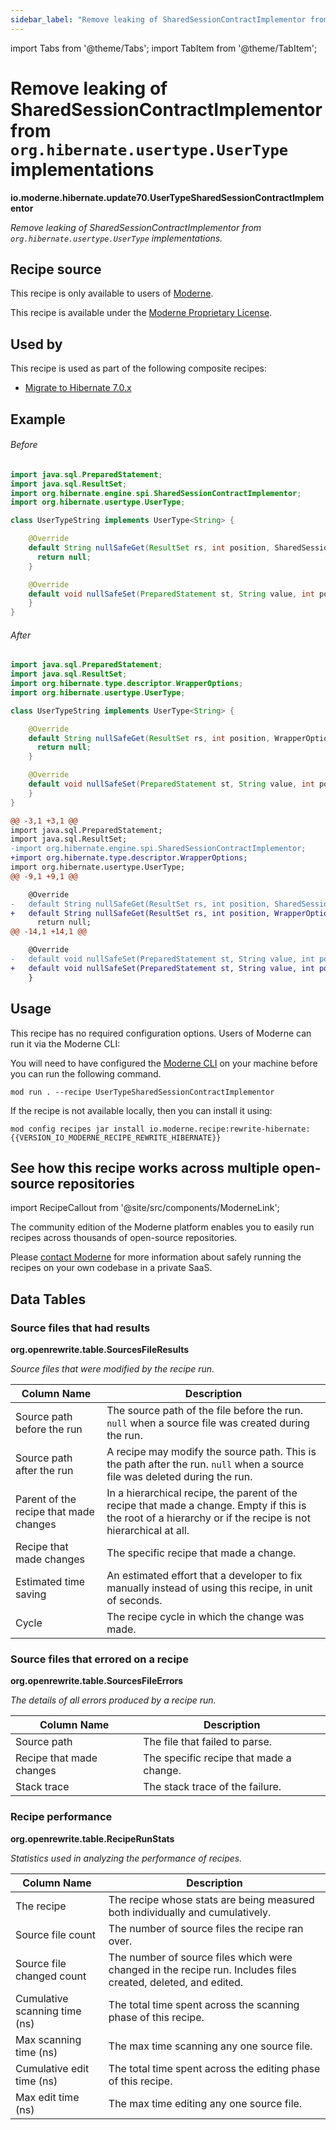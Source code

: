 ```yaml
---
sidebar_label: "Remove leaking of SharedSessionContractImplementor from `org.hibernate.usertype.UserType` implementations"
---
```


import Tabs from '@theme/Tabs';
import TabItem from '@theme/TabItem';

# Remove leaking of SharedSessionContractImplementor from `org.hibernate.usertype.UserType` implementations

**io.moderne.hibernate.update70.UserTypeSharedSessionContractImplementor**

_Remove leaking of SharedSessionContractImplementor from `org.hibernate.usertype.UserType` implementations._

## Recipe source

This recipe is only available to users of [Moderne](https://docs.moderne.io/).


This recipe is available under the [Moderne Proprietary License](https://docs.moderne.io/licensing/overview).


## Used by

This recipe is used as part of the following composite recipes:

* [Migrate to Hibernate 7.0.x](/recipes/hibernate/migratetohibernate70.md)

## Example


<Tabs groupId="beforeAfter">
<TabItem value="java" label="java">


###### Before
```java
import java.sql.PreparedStatement;
import java.sql.ResultSet;
import org.hibernate.engine.spi.SharedSessionContractImplementor;
import org.hibernate.usertype.UserType;

class UserTypeString implements UserType<String> {

    @Override
    default String nullSafeGet(ResultSet rs, int position, SharedSessionContractImplementor session, @Deprecated Object owner) {
      return null;
    }

    @Override
    default void nullSafeSet(PreparedStatement st, String value, int position, SharedSessionContractImplementor session) {
    }
}
```

###### After
```java
import java.sql.PreparedStatement;
import java.sql.ResultSet;
import org.hibernate.type.descriptor.WrapperOptions;
import org.hibernate.usertype.UserType;

class UserTypeString implements UserType<String> {

    @Override
    default String nullSafeGet(ResultSet rs, int position, WrapperOptions session) {
      return null;
    }

    @Override
    default void nullSafeSet(PreparedStatement st, String value, int position, WrapperOptions session) {
    }
}
```

</TabItem>
<TabItem value="diff" label="Diff" >

```diff
@@ -3,1 +3,1 @@
import java.sql.PreparedStatement;
import java.sql.ResultSet;
-import org.hibernate.engine.spi.SharedSessionContractImplementor;
+import org.hibernate.type.descriptor.WrapperOptions;
import org.hibernate.usertype.UserType;
@@ -9,1 +9,1 @@

    @Override
-   default String nullSafeGet(ResultSet rs, int position, SharedSessionContractImplementor session, @Deprecated Object owner) {
+   default String nullSafeGet(ResultSet rs, int position, WrapperOptions session) {
      return null;
@@ -14,1 +14,1 @@

    @Override
-   default void nullSafeSet(PreparedStatement st, String value, int position, SharedSessionContractImplementor session) {
+   default void nullSafeSet(PreparedStatement st, String value, int position, WrapperOptions session) {
    }
```
</TabItem>
</Tabs>


## Usage

This recipe has no required configuration options. Users of Moderne can run it via the Moderne CLI:
<Tabs groupId="projectType">


<TabItem value="moderne-cli" label="Moderne CLI">

You will need to have configured the [Moderne CLI](https://docs.moderne.io/user-documentation/moderne-cli/getting-started/cli-intro) on your machine before you can run the following command.

```shell title="shell"
mod run . --recipe UserTypeSharedSessionContractImplementor
```

If the recipe is not available locally, then you can install it using:
```shell
mod config recipes jar install io.moderne.recipe:rewrite-hibernate:{{VERSION_IO_MODERNE_RECIPE_REWRITE_HIBERNATE}}
```
</TabItem>
</Tabs>

## See how this recipe works across multiple open-source repositories

import RecipeCallout from '@site/src/components/ModerneLink';

<RecipeCallout link="https://app.moderne.io/recipes/io.moderne.hibernate.update70.UserTypeSharedSessionContractImplementor" />

The community edition of the Moderne platform enables you to easily run recipes across thousands of open-source repositories.

Please [contact Moderne](https://moderne.io/product) for more information about safely running the recipes on your own codebase in a private SaaS.
## Data Tables

<Tabs groupId="data-tables">
<TabItem value="org.openrewrite.table.SourcesFileResults" label="SourcesFileResults">

### Source files that had results
**org.openrewrite.table.SourcesFileResults**

_Source files that were modified by the recipe run._

| Column Name | Description |
| ----------- | ----------- |
| Source path before the run | The source path of the file before the run. `null` when a source file was created during the run. |
| Source path after the run | A recipe may modify the source path. This is the path after the run. `null` when a source file was deleted during the run. |
| Parent of the recipe that made changes | In a hierarchical recipe, the parent of the recipe that made a change. Empty if this is the root of a hierarchy or if the recipe is not hierarchical at all. |
| Recipe that made changes | The specific recipe that made a change. |
| Estimated time saving | An estimated effort that a developer to fix manually instead of using this recipe, in unit of seconds. |
| Cycle | The recipe cycle in which the change was made. |

</TabItem>

<TabItem value="org.openrewrite.table.SourcesFileErrors" label="SourcesFileErrors">

### Source files that errored on a recipe
**org.openrewrite.table.SourcesFileErrors**

_The details of all errors produced by a recipe run._

| Column Name | Description |
| ----------- | ----------- |
| Source path | The file that failed to parse. |
| Recipe that made changes | The specific recipe that made a change. |
| Stack trace | The stack trace of the failure. |

</TabItem>

<TabItem value="org.openrewrite.table.RecipeRunStats" label="RecipeRunStats">

### Recipe performance
**org.openrewrite.table.RecipeRunStats**

_Statistics used in analyzing the performance of recipes._

| Column Name | Description |
| ----------- | ----------- |
| The recipe | The recipe whose stats are being measured both individually and cumulatively. |
| Source file count | The number of source files the recipe ran over. |
| Source file changed count | The number of source files which were changed in the recipe run. Includes files created, deleted, and edited. |
| Cumulative scanning time (ns) | The total time spent across the scanning phase of this recipe. |
| Max scanning time (ns) | The max time scanning any one source file. |
| Cumulative edit time (ns) | The total time spent across the editing phase of this recipe. |
| Max edit time (ns) | The max time editing any one source file. |

</TabItem>

</Tabs>
